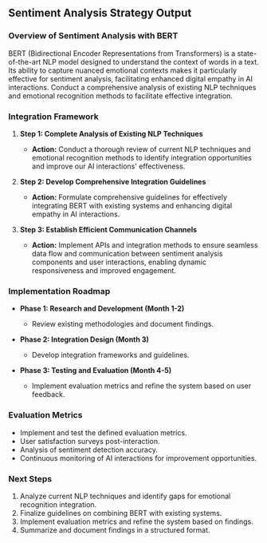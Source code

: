 

## Sentiment Analysis Strategy Output

### Overview of Sentiment Analysis with BERT
BERT (Bidirectional Encoder Representations from Transformers) is a state-of-the-art NLP model designed to understand the context of words in a text. Its ability to capture nuanced emotional contexts makes it particularly effective for sentiment analysis, facilitating enhanced digital empathy in AI interactions. Conduct a comprehensive analysis of existing NLP techniques and emotional recognition methods to facilitate effective integration.

### Integration Framework
1. **Step 1: Complete Analysis of Existing NLP Techniques**
   - **Action:** Conduct a thorough review of current NLP techniques and emotional recognition methods to identify integration opportunities and improve our AI interactions' effectiveness.

2. **Step 2: Develop Comprehensive Integration Guidelines**
   - **Action:** Formulate comprehensive guidelines for effectively integrating BERT with existing systems and enhancing digital empathy in AI interactions.

3. **Step 3: Establish Efficient Communication Channels**
   - **Action:** Implement APIs and integration methods to ensure seamless data flow and communication between sentiment analysis components and user interactions, enabling dynamic responsiveness and improved engagement.

### Implementation Roadmap
- **Phase 1: Research and Development (Month 1-2)**
  - Review existing methodologies and document findings.

- **Phase 2: Integration Design (Month 3)**
  - Develop integration frameworks and guidelines.

- **Phase 3: Testing and Evaluation (Month 4-5)**
  - Implement evaluation metrics and refine the system based on user feedback.

### Evaluation Metrics
- Implement and test the defined evaluation metrics.
- User satisfaction surveys post-interaction.
- Analysis of sentiment detection accuracy.
- Continuous monitoring of AI interactions for improvement opportunities.

### Next Steps
1. Analyze current NLP techniques and identify gaps for emotional recognition integration.
2. Finalize guidelines on combining BERT with existing systems.
3. Implement evaluation metrics and refine the system based on findings.
4. Summarize and document findings in a structured format.